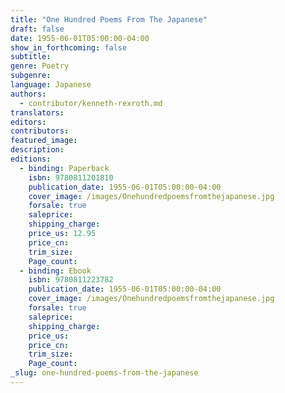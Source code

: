 ```yaml
---
title: "One Hundred Poems From The Japanese"
draft: false
date: 1955-06-01T05:00:00-04:00
show_in_forthcoming: false
subtitle:
genre: Poetry
subgenre:
language: Japanese
authors:
  - contributor/kenneth-rexroth.md
translators:
editors:
contributors:
featured_image:
description:
editions:
  - binding: Paperback
    isbn: 9780811201810
    publication_date: 1955-06-01T05:00:00-04:00
    cover_image: /images/Onehundredpoemsfromthejapanese.jpg
    forsale: true
    saleprice:
    shipping_charge:
    price_us: 12.95
    price_cn:
    trim_size:
    Page_count:
  - binding: Ebook
    isbn: 9780811223782
    publication_date: 1955-06-01T05:00:00-04:00
    cover_image: /images/Onehundredpoemsfromthejapanese.jpg
    forsale: true
    saleprice:
    shipping_charge:
    price_us:
    price_cn:
    trim_size:
    Page_count:
_slug: one-hundred-poems-from-the-japanese
---
```

